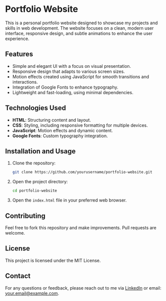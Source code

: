 # Portfolio Website

This is a personal portfolio website designed to showcase my projects and skills in web development. The website focuses on a clean, modern user interface, responsive design, and subtle animations to enhance the user experience.

## Features
- Simple and elegant UI with a focus on visual presentation.
- Responsive design that adapts to various screen sizes.
- Motion effects created using JavaScript for smooth transitions and interactions.
- Integration of Google Fonts to enhance typography.
- Lightweight and fast-loading, using minimal dependencies.

## Technologies Used
- **HTML**: Structuring content and layout.
- **CSS**: Styling, including responsive formatting for multiple devices.
- **JavaScript**: Motion effects and dynamic content.
- **Google Fonts**: Custom typography integration.

## Installation and Usage
1. Clone the repository:
   ```bash
   git clone https://github.com/yourusername/portfolio-website.git
   ```
2. Open the project directory:
   ```bash
   cd portfolio-website
   ```
3. Open the `index.html` file in your preferred web browser.

## Contributing
Feel free to fork this repository and make improvements. Pull requests are welcome.

## License
This project is licensed under the MIT License.

## Contact
For any questions or feedback, please reach out to me via [LinkedIn](https://www.linkedin.com/in/yourusername) or email: your.email@example.com.

